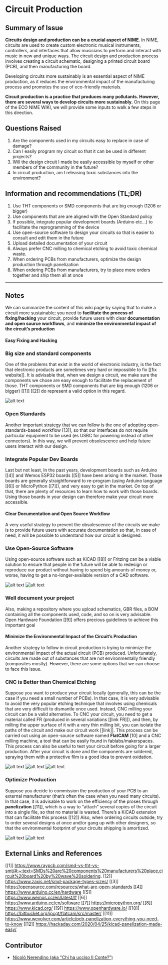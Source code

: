 <!-- Copy this template to add a new topic. Replace text in {brackets} with your content. -->
<!-- Template created for ECO_NIME wiki entries by Johnny Sullivan -->

# Circuit Production

<!-- replace 'Template' with short title; this will be page title when published -->

## Summary of Issue

**Circuits design and production can be a crucial aspect of NIME**. In NIME, circuits are used to create custom electronic musical instruments, controllers, and interfaces that allow musicians to perform and interact with music in new and unique ways. The circuit design and production process involves creating a circuit schematic, designing a printed circuit board (PCB), and then manufacturing the board.

Developing circuits more sustainably is an essential aspect of NIME production, as it reduces the environmental impact of the manufacturing process and promotes the use of eco-friendly materials. 

**Circuit production is a practice that produces many pollutants. However, there are several ways to develop circuits more sustainably.** On this page of the ECO NIME WIKI, we will provide some inputs to walk a few steps in this direction. 


## Questions Raised

1. Are the components used in my circuits easy to replace in case of damage?
2. Can I easily program my circuit so that it can be used in different projects?
3. Will the design circuit I made be easily accessible by myself or other members of the community in the future?
4. In circuit production, am I releasing toxic substances into the environment?


## Information and recommendations (TL;DR)

1. Use THT components or SMD components that are big enough (1206 or bigger)
2. Use components that are are aligned with the Open Standard policy
3. If possible, integrate popular development boards (Arduino etc…) to facilitate the reprogramming of the device
4. Use open-source software to design your circuits so that is easier to consult and edit them in the future
5. Upload detailed documentation of your circuit
6. Always prefer CNC milling to chemical etching to avoid toxic chemical waste.
7. When ordering PCBs from manufacturers, optimize the design production through panelization 
8. When ordering PCBs from manufacturers, try to  place more orders together and ship them all at once


----

## Notes

We can summarize the content of this wiki page by saying that to make a circuit more sustainable; you need to **facilitate the process of fixing/hacking** your circuit, provide future users with clear **documentation and open source workflows**, and **minimize the environmental impact of the circuit’s production**

#### Easy Fixing and Hacking

### Big size and standard components 

One of the problems that exist in the world of electronic industry, is the fact that electronic products are sometimes very hard or impossible to fix [[fix website]].
It is advisable that, when we design a circuit, we make sure the components we chose are easy enough to facilitate the replacement of those. 
THT components or SMD components that are big enough (1206 or bigger) [[1]] [[2]] do represent a valid option in this regard.

![alt text](/media/kicadresult.jpg "Arduino shield with THT components on it, very easy to hack and fix!")


### Open Standards 

Another important strategy that we can follow is the one of adopting open-standards-based workflow [[3]], so that our interfaces do not require particular equipment to be used (es USBC for powering instead of other connectors). In this way, we will prevent obsolescence and help future users interact with our design.

### Integrate Popular Dev Boards  

Last but not least, In the past years, development boards such as Arduino [[4]] and Wemos ESP32 boards [[5]] have been arising in the market.
Those boards are generally straightforward to re-program (using Arduino language [[6]] or MicroPython [[7]]), and very easy to get in the market. On top of that, there are plenty of resources to learn how to work with those boards.
Using those boards in your design can therefore make your circuit more accessible.

#### Clear Documentation and Open Source Workflow

A very useful strategy to prevent the obsolescence of the circuits we make is to provide future users with accurate documentation so that, in case of need, it will be possible to understand how our circuit is designed.

### Use Open-Source Software

Using open-source software such as KiCAD [[8]] or Fritzing can be a viable solution to ensure that people in the future will be able to redesign or reproduce our product without having to spend big amounts of money or, worse, having to get a no-longer-available version of a CAD software.


![alt text](/media/soniccubekicadschema.png "Sonic Cube Project KiCAD screenshot")
![alt text](/media/soniccubekicadpcb.png "Sonic Cube Project KiCAD screenshot")



### Well document your project

Also, making a repository where you upload schematics, GBR files, a BOM containing all the components used, code, and so on is very advisable. Open Hardware Foundation [[9]] offers precious guidelines to achieve this important goal

#### Minimize the Environmental Impact of the Circuit’s Production

Another strategy to follow in circuit production is trying to minimize the environmental impact of the actual circuit (PCB) produced. Unfortunately, circuits are made out of substances that are not environmentally friendly (composites mostly). However, there are some options that we can choose to face this issue.

### CNC is Better than Chemical Etching

Suppose you want to produce your circuit locally (generally, this can be the case if you need a small number of PCBs). In that case, it is very advisable to avoid the very popular etching technique that involves using chemicals that are very difficult to dismantle once used.
Instead, CNC milling your circuit can be a valid alternative. To CNC your circuit, you need to get a material called FR (produced in several variations [[link FR]]), and then, by milling the upper surface of it with a very thin milling bit, you can isolate the paths of the circuit and make our circuit work [[link]].
This process can be carried out using an open-source software named **FlatCAM** [10] and a CNC milling machine, a tool that can be easily found in fablabs/makerspaces. This process can also be useful to test your circuit before going for a larger production.
After your circuit is done and the components are soldered, spraying them with a protective film is a good idea to prevent oxidation.

![alt text](/media/flatcamscreenshot.png "Screenshots of FlatCAM gcode preparation")
![alt text](/media/cnc1.png "CNC milling a PCB")
![alt text](/media/cnc2.png "CNC Milled PCB with SMD components soldered on it")



### Optimize Production 

Suppose you decide to commission the production of your PCB to an external manufacturer (that’s often the case when you need many circuits). In that case, it is advisable to work on the efficiency of the proses through **panelization** [[11]], which is a way to “attach” several copies of the circuit into a single file, so that no material is wasted. There’s a KiCAD extension that can facilitate this process [[12]]
Also, when ordering circuits outside, try to order several designs at once and/or gang up with other designers, so that the environmental footprint of your circuits shipping is amortized.

![alt text](/media/soniccubekicadpanel.jpg "KiCAD 3D view of a series of PCBs")
![alt text](/media/soniccubekicadpanel2.jpg "PCB panel produced")



## External Links and References

[[1]] https://www.raypcb.com/smd-vs-tht-vs-smt/#:~:text=SMDs%20are%20components%20manufacturers%20place,circuit%20board%20by%20wave%20soldering.
[[2]] https://www.zaxis.net/smd-package-types-sizes/
[[3]] https://opensource.com/resources/what-are-open-standards
[[4]] https://www.arduino.cc/en/hardware
[[5]] https://www.wemos.cc/en/latest/#
[[6]] https://www.arduino.cc/en/software
[[7]] https://micropython.org/
[[8]] https://www.kicad.org/
[[9]] https://www.openhardware.io/
[[10]] https://bitbucket.org/jpcgt/flatcam/src/master/
[[11]] https://www.wevolver.com/article/pcb-panelization-everything-you-need-to-know
[[12]] https://hackaday.com/2020/04/25/kicad-panelization-made-easy/




## Contributor

* [Nicolò Nerendino (aka "Chi ha ucciso Il Conte?")](https://chihauccisoilconte.eu/)

